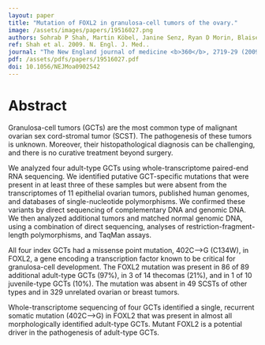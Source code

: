 ```yaml
---
layout: paper
title: "Mutation of FOXL2 in granulosa-cell tumors of the ovary."
image: /assets/images/papers/19516027.png
authors: Sohrab P Shah, Martin Köbel, Janine Senz, Ryan D Morin, Blaise A Clarke, Kimberly C Wiegand, Gillian Leung, Abdalnasser Zayed, Erika Mehl, Steve E Kalloger, Mark Sun, Ryan Giuliany, Erika Yorida, Steven Jones, Richard Varhol, Kenneth D Swenerton, Dianne Miller, Philip B Clement, Colleen Crane, Jason Madore, Diane Provencher, Peter Leung, Anna DeFazio, Jaswinder Khattra, Gulisa Turashvili, Yongjun Zhao, Thomas Zeng, J N Mark Glover, Barbara Vanderhyden, Chengquan Zhao, Christine A Parkinson, Mercedes Jimenez-Linan, David D L Bowtell, Anne-Marie Mes-Masson, James D Brenton, Samuel A Aparicio, Niki Boyd, Martin Hirst, C Blake Gilks, Marco Marra, David G Huntsman
ref: Shah et al. 2009. N. Engl. J. Med..
journal: "The New England journal of medicine <b>360</b>, 2719-29 (2009)"
pdf: /assets/pdfs/papers/19516027.pdf
doi: 10.1056/NEJMoa0902542
---
```


# Abstract

Granulosa-cell tumors (GCTs) are the most common type of malignant ovarian sex cord-stromal tumor (SCST). The pathogenesis of these tumors is unknown. Moreover, their histopathological diagnosis can be challenging, and there is no curative treatment beyond surgery.

We analyzed four adult-type GCTs using whole-transcriptome paired-end RNA sequencing. We identified putative GCT-specific mutations that were present in at least three of these samples but were absent from the transcriptomes of 11 epithelial ovarian tumors, published human genomes, and databases of single-nucleotide polymorphisms. We confirmed these variants by direct sequencing of complementary DNA and genomic DNA. We then analyzed additional tumors and matched normal genomic DNA, using a combination of direct sequencing, analyses of restriction-fragment-length polymorphisms, and TaqMan assays.

All four index GCTs had a missense point mutation, 402C-->G (C134W), in FOXL2, a gene encoding a transcription factor known to be critical for granulosa-cell development. The FOXL2 mutation was present in 86 of 89 additional adult-type GCTs (97%), in 3 of 14 thecomas (21%), and in 1 of 10 juvenile-type GCTs (10%). The mutation was absent in 49 SCSTs of other types and in 329 unrelated ovarian or breast tumors.

Whole-transcriptome sequencing of four GCTs identified a single, recurrent somatic mutation (402C-->G) in FOXL2 that was present in almost all morphologically identified adult-type GCTs. Mutant FOXL2 is a potential driver in the pathogenesis of adult-type GCTs.

